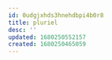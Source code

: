 ```yaml
---
id: 0udgjxhds3hnehdbpi4b0r8
title: pluriel
desc: ''
updated: 1680250552157
created: 1680250465059
---
```

